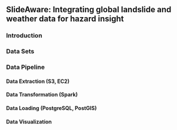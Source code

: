 ## SlideAware: Integrating global landslide and weather data for hazard insight

### Introduction


### Data Sets


### Data Pipeline


#### Data Extraction (S3, EC2)

#### Data Transformation (Spark)

#### Data Loading (PostgreSQL, PostGIS)

#### Data Visualization






